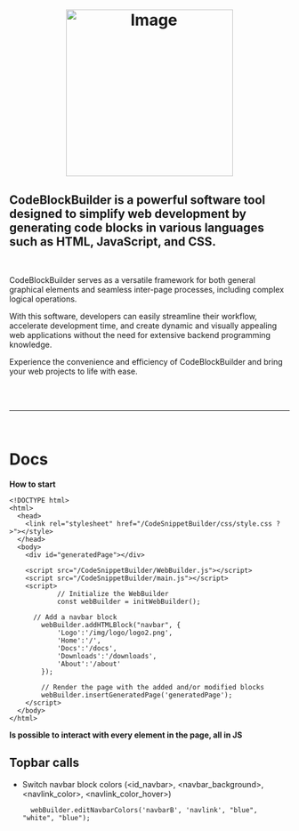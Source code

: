 # <p align="center"><img src="https://github.com/Mc0Shell/CodeSnippetBuilder/assets/55066055/d216011c-32d0-4fa5-861e-281d030728c1" alt="Image" width="300" height="300"></p>

<p align="center">
  <h2><b>CodeBlockBuilder is a powerful software tool designed to simplify web development by generating code blocks in various languages such as HTML, JavaScript, and CSS.</b>
  </h2>
</p>
<br>


CodeBlockBuilder serves as a versatile framework for both general graphical elements and seamless inter-page processes, including complex logical operations.

With this software, developers can easily streamline their workflow, accelerate development time, and create dynamic and visually appealing web applications without the need for extensive backend programming knowledge. 

Experience the convenience and efficiency of CodeBlockBuilder and bring your web projects to life with ease.

<br><br><hr><br>

# Docs
<b> How to start </b>

    <!DOCTYPE html>
    <html>
      <head>
        <link rel="stylesheet" href="/CodeSnippetBuilder/css/style.css ?>"></style>
      </head>
      <body>  		
        <div id="generatedPage"></div>
        
        <script src="/CodeSnippetBuilder/WebBuilder.js"></script>
        <script src="/CodeSnippetBuilder/main.js"></script>
        <script>
    			// Initialize the WebBuilder
    			const webBuilder = initWebBuilder();
        			
          // Add a navbar block
        	webBuilder.addHTMLBlock("navbar", {
        		'Logo':'/img/logo/logo2.png', 
        		'Home':'/', 
        		'Docs':'/docs',
        		'Downloads':'/downloads',
        		'About':'/about'
        	});
           
        	// Render the page with the added and/or modified blocks
        	webBuilder.insertGeneratedPage('generatedPage');
        </script>
      </body>
    </html>

<b> Is possible to interact with every element in the page, all in JS </b>

<h2>Topbar calls</h2>

- Switch navbar block colors (<id_navbar>, <navbar_background>, <navlink_color>, <navlink_color_hover>)

        webBuilder.editNavbarColors('navbarB', 'navlink', "blue", "white", "blue");
